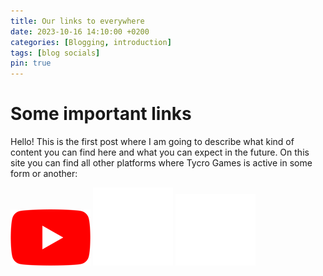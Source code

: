```yaml
---
title: Our links to everywhere
date: 2023-10-16 14:10:00 +0200
categories: [Blogging, introduction]
tags: [blog socials]
pin: true
---
```

# Some important links
Hello! This is the first post where I am going to describe what kind of content you can find here and what you can expect in the future.
On this site you can find all other platforms where Tycro Games is active in some form or another:  

[![youtube logo](/img/youtube_social_icon_white.png)](https://www.youtube.com/@tycro_games)                        [![github logo](/img/github-mark-white.png)](https://github.com/Tycro-Games)  [![itch logo](/img/itchio-logo-textless-white.png)](https://tycro-games.itch.io/)  
